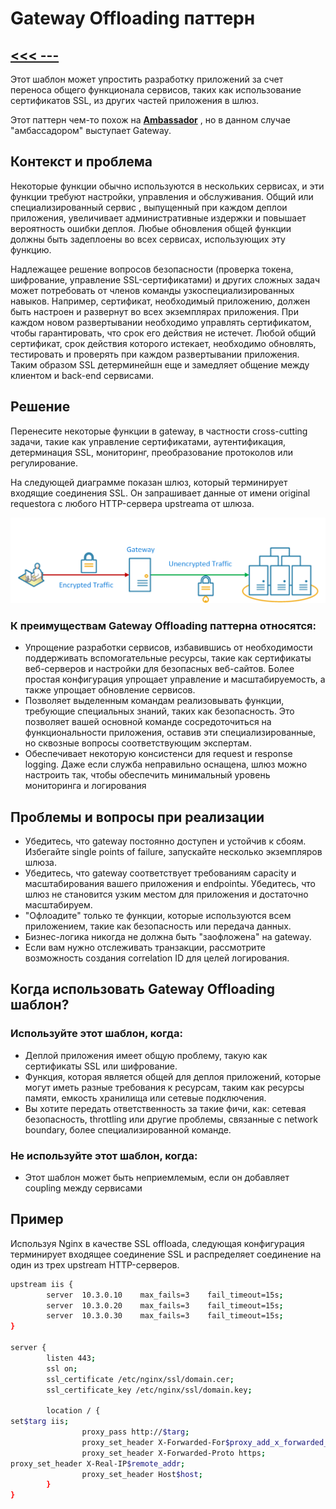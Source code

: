 # Gateway Offloading паттерн
## [<<< ---](../micro.md)
Этот шаблон может упростить разработку приложений за счет переноса общего функционала сервисов, таких как использование сертификатов SSL, из других частей приложения в шлюз.

Этот паттерн чем-то похож на [**Ambassador**](ambassador.md) , но в данном случае "амбассадором" выступает Gateway.

## Контекст и проблема

Некоторые функции обычно используются в нескольких сервисах, и эти функции требуют настройки, управления и обслуживания. Общий или специализированный сервис , выпущенный при каждом деплои приложения, увеличивает административные издержки и повышает вероятность ошибки деплоя. Любые обновления общей функции должны быть задеплоены во всех сервисах, использующих эту функцию.

Надлежащее решение вопросов безопасности (проверка токена, шифрование, управление SSL-сертификатами) и других сложных задач может потребовать от членов команды узкоспециализированных навыков. Например, сертификат, необходимый приложению, должен быть настроен и развернут во всех экземплярах приложения. При каждом новом развертывании необходимо управлять сертификатом, чтобы гарантировать, что срок его действия не истечет. Любой общий сертификат, срок действия которого истекает, необходимо обновлять, тестировать и проверять при каждом развертывании приложения. Таким образом SSL детерминейшн еще и замедляет общение между клиентом и back-end сервисами.

## Решение

Перенесите некоторые функции в gateway, в частности cross-cutting задачи, такие как управление сертификатами, аутентификация, детерминация SSL, мониторинг, преобразование протоколов или регулирование.

На следующей диаграмме показан шлюз, который терминирует входящие соединения SSL. Он запрашивает данные от имени original requestorа с любого HTTP-сервера upstreamа от шлюза.

![image.png](gatewayoffloading/image.png)

### К преимуществам Gateway Offloading паттерна относятся:

- Упрощение разработки сервисов, избавившись от необходимости поддерживать вспомогательные ресурсы, такие как сертификаты веб-серверов и настройки для безопасных веб-сайтов. Более простая конфигурация упрощает управление и масштабируемость, а также упрощает обновление сервисов.
- Позволяет выделенным командам реализовывать функции, требующие специальных знаний, таких как безопасность. Это позволяет вашей основной команде сосредоточиться на функциональности приложения, оставив эти специализированные, но сквозные вопросы соответствующим экспертам.
- Обеспечивает некоторую консистенси для request и response logging. Даже если служба неправильно оснащена, шлюз можно настроить так, чтобы обеспечить минимальный уровень мониторинга и логирования

## Проблемы и вопросы при реализации

- Убедитесь, что gateway постоянно доступен и устойчив к сбоям. Избегайте single points of failure, запускайте несколько экземпляров шлюза.
- Убедитесь, что gateway соответствует требованиям capacity и масштабирования вашего приложения и endpointы. Убедитесь, что шлюз не становится узким местом для приложения и достаточно масштабируем.
- "Офлоадите" только те функции, которые используются всем приложением, такие как безопасность или передача данных.
- Бизнес-логика никогда не должна быть "заофложена" на gateway.
- Если вам нужно отслеживать транзакции, рассмотрите возможность создания correlation ID для целей логирования.

## Когда использовать Gateway Offloading шаблон?

### Используйте этот шаблон, когда:

- Деплой приложения имеет общую проблему, такую как сертификаты SSL или шифрование.
- Функция, которая является общей для деплоя приложений, которые могут иметь разные требования к ресурсам, таким как ресурсы памяти, емкость хранилища или сетевые подключения.
- Вы хотите передать ответственность за такие фичи, как: сетевая безопасность, throttling или другие проблемы, связанные с network boundary, более специализированной команде.

### Не используйте этот шаблон, когда:

- Этот шаблон может быть неприемлемым, если он добавляет coupling между сервисами

## **Пример**

Используя Nginx в качестве SSL offloadа, следующая конфигурация терминирует входящее соединение SSL и распределяет соединение на один из трех upstream HTTP-серверов.

```bash
upstream iis {
        server  10.3.0.10    max_fails=3    fail_timeout=15s;
        server  10.3.0.20    max_fails=3    fail_timeout=15s;
        server  10.3.0.30    max_fails=3    fail_timeout=15s;
}

server {
        listen 443;
        ssl on;
        ssl_certificate /etc/nginx/ssl/domain.cer;
        ssl_certificate_key /etc/nginx/ssl/domain.key;

        location / {
set$targ iis;
                proxy_pass http://$targ;
                proxy_set_header X-Forwarded-For$proxy_add_x_forwarded_for;
                proxy_set_header X-Forwarded-Proto https;
proxy_set_header X-Real-IP$remote_addr;
                proxy_set_header Host$host;
        }
}
```